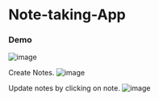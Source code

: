# Note-taking-App

### Demo

![image](https://user-images.githubusercontent.com/58871655/190841719-6a7e86bd-161f-4698-b46e-5828f2eaaeb8.png)

Create Notes.
![image](https://user-images.githubusercontent.com/58871655/190841747-17c715cb-ad1f-4328-aab5-f4860648aa0c.png)

Update notes by clicking on note.
![image](https://user-images.githubusercontent.com/58871655/190841765-6d358b8f-ca95-47bb-a33a-4862fc92dcf2.png)
